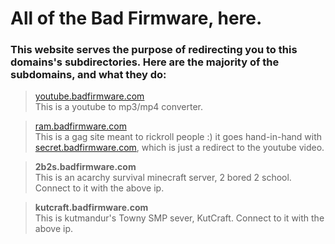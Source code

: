 # All of the Bad Firmware, here.

### This website serves the purpose of redirecting you to this domains's subdirectories. Here are the majority of the subdomains, and what they do:

> [youtube.badfirmware.com](http://youtube.badfirmware.com)  
This is a youtube to mp3/mp4 converter.  


> [ram.badfirmware.com](http://ram.badfirmware.com)  
This is a gag site meant to rickroll people :) it goes hand-in-hand with [secret.badfirmware.com](http://secret.badfirmware.com), which is just a redirect to the youtube video.  


> **2b2s.badfirmware.com**  
This is an acarchy survival minecraft server, 2 bored 2 school. Connect to it with the above ip.  


> **kutcraft.badfirmware.com**  
This is kutmandur's Towny SMP sever, KutCraft. Connect to it with the above ip.  